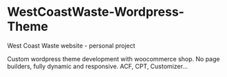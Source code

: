 # WestCoastWaste-Wordpress-Theme
West Coast Waste website - personal project

Custom wordpress theme development with woocommerce shop. No page builders, fully dynamic and responsive. 
ACF, CPT, Customizer...

